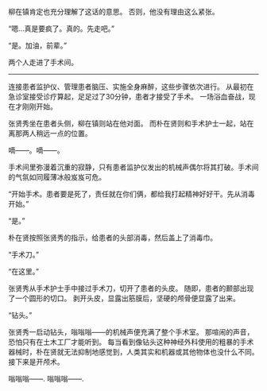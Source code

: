 柳在镇肯定也充分理解了这话的意思。
否则，他没有理由这么紧张。

“嗯…真是要疯了。真的。先走吧。”

“是。加油，前辈。”

两个人走进了手术间。

* * *

连接患者监护仪、管理患者脑压、实施全身麻醉，这些步骤依次进行。
从最初在急诊室接受诊疗算起，足足过了30分钟，患者才接受了手术。
一场浴血奋战，现在才刚刚开始。

张贤秀坐在患者头侧，柳在镇则站在他对面。
而朴在贤则和手术护士一起，站在离那两人稍远一点的位置。

嘀——。嘀——。

手术间里弥漫着沉重的寂静，只有患者监护仪发出的机械声偶尔将其打破。手术间的气氛如同履薄冰般岌岌可危。

“开始手术。患者要是死了，责任就在你们俩，都给我打起精神好好干。先从消毒开始。”

“是。”

朴在贤按照张贤秀的指示，给患者的头部消毒，然后盖上了消毒巾。

“手术刀。”

“在这里。”

张贤秀从手术护士手中接过手术刀，切开了患者的头皮。
随即，患者的颞部出现了一个圆形的切口。
剥开头皮，显露出筋膜后，坚硬的颅骨便显露了出来。

“钻头。”

张贤秀一启动钻头，嗡嗡嗡——的机械声便充满了整个手术室。
那喧闹的声音，恐怕只有在土木工厂才能听到。
每当看到像钻头这种神经外科使用的粗暴的手术器械时，朴在贤就无法抑制地感觉到，人类其实和机器或其他物体也没什么不同。
接下来是开颅术。

嗡嗡嗡——. 嗡嗡嗡——.